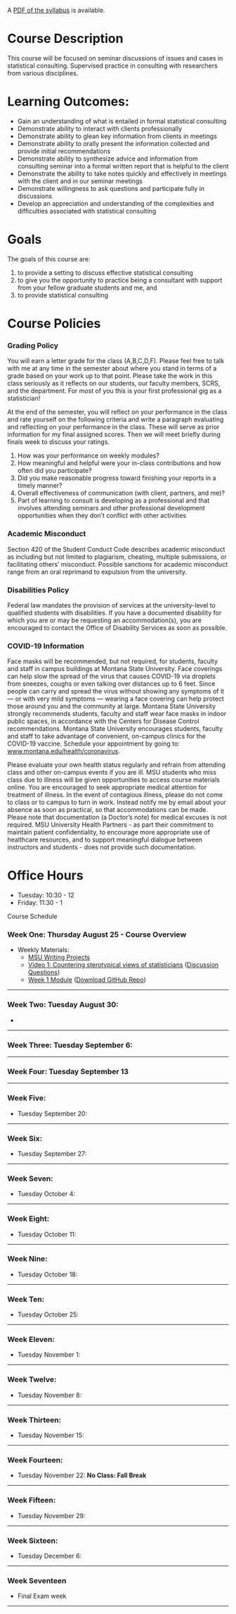 A [PDF of the syllabus](https://github.com/STAT575/syllabus/blob/main/syllabus2022.pdf) is available.



# Course Description

This course will be focused on seminar discussions of issues and cases in statistical consulting. Supervised practice in consulting with researchers from various disciplines.

# Learning Outcomes:
- Gain an understanding of what is entailed in formal statistical consulting
- Demonstrate ability to interact with clients professionally
- Demonstrate ability to glean key information from clients in meetings
- Demonstrate ability to orally present the information collected and provide initial recommendations
- Demonstrate ability to synthesize advice and information from consulting seminar into a formal written report that is helpful to the client
- Demonstrate the ability to take notes quickly and effectively in meetings with the client and in our seminar meetings
- Demonstrate willingness to ask questions and participate fully in discussions
- Develop an appreciation and understanding of the complexities and difficulties associated with statistical consulting

# Goals

The goals of this course are:

1. to provide a setting to discuss effective statistical consulting
2. to give you the opportunity to practice being a consultant with support from your fellow graduate students and me, and
3.  to provide statistical consulting 

# Course Policies


### Grading Policy
You will earn a letter grade for the class (A,B,C,D,F). Please feel free to talk with me at any time in the semester about where you stand in terms of a grade based on your work up to that point. Please take the work in this class seriously as it reflects on our students, our faculty members, SCRS, and the department.  For most of you this is your first professional gig as a statistician! 

At the end of the semester, you will reflect on your performance in the class and rate yourself on the following criteria and write a paragraph evaluating and reflecting on your performance in the class.   These  will  serve  as  prior  information  for  my  final  assigned  scores.   Then  we  will  meet briefly during finals week to discuss your ratings.

1.  How was your performance on weekly modules?
2.  How meaningful and helpful were your in-class contributions and how often did you participate?
3.  Did you make reasonable progress toward finishing your reports in a timely manner?  
4.  Overall effectiveness of communication (with client, partners, and me)?
5.  Part  of  learning  to  consult  is  developing  as  a  professional  and  that  involves  attending seminars and other professional development opportunities when they don’t conflict with other activities   

###  Academic Misconduct
Section 420 of the Student Conduct Code describes academic misconduct as including but not limited to plagiarism, cheating, multiple submissions, or facilitating others’ misconduct. Possible sanctions for academic misconduct range from an oral reprimand to expulsion from the university.

### Disabilities Policy

Federal law mandates the provision of services at the university-level to qualified students with disabilities. If you have a documented disability for which you are or may be requesting an accommodation(s), you are encouraged to contact the Office of Disability Services as soon as possible.

### COVID-19 Information

Face masks will be recommended, but not required, for students, faculty and staff in campus buildings at Montana State University. Face coverings can help slow the spread of the virus that causes COVID-19 via droplets from sneezes, coughs or even talking over distances up to 6 feet. Since people can carry and spread the virus without showing any symptoms of it — or with very mild symptoms — wearing a face covering can help protect those around you and the community at large. Montana State University strongly recommends students, faculty and staff wear face masks in indoor public spaces, in accordance with the Centers for Disease Control recommendations. Montana State University encourages students, faculty and staff to take advantage of convenient, on-campus clinics for the COVID-19 vaccine. Schedule your appointment by going to: www.montana.edu/health/coronavirus.

Please evaluate your own health status regularly and refrain from attending class and other on-campus events if you are ill. MSU students who miss class due to illness will be given opportunities to access course materials online. You are encouraged to seek appropriate medical attention for treatment of illness. In the event of contagious illness, please do not come to class or to campus to turn in work. Instead notify me by email about your absence as soon as practical, so that accommodations can be made. Please note that documentation (a Doctor’s note) for medical excuses is not required. MSU University Health Partners - as part their commitment to maintain patient confidentiality, to encourage more appropriate use of healthcare resources, and to support meaningful dialogue between instructors and students - does not provide such documentation.

# Office Hours

- Tuesday: 10:30 - 12
- Friday: 11:30 - 1

Course Schedule

### Week One: Thursday August 25 - Course Overview 


- Weekly Materials: 
  - [MSU Writing Projects](https://math.montana.edu/documents/statwritingprojects.html)  
  - [Video 1: Countering sterotypical views of statisticians](https://sites.google.com/view/juliasharp/other-resources/statistical-collaboration-videos/video-topic-1-countering-stereotypical-views-of-statisticians) ([Discussion Questions](https://drive.google.com/file/d/11RvB0FOST1XNkHn67pn14S5A953B4NEY/view))
  - [Week 1 Module](https://github.com/STAT575/Modules/blob/main/Module1.md) ([Download GitHub Repo](https://classroom.github.com/a/0WmBJSZ3))


---

### Week Two: Tuesday August 30: 

- 

---

### Week Three: Tuesday September 6:



---

### Week Four: Tuesday September 13


---

### Week Five:

- Tuesday September 20:

---

### Week Six:

- Tuesday September 27:

---
### Week Seven:

- Tuesday October 4:

---

### Week Eight:

- Tuesday October 11:

---

### Week Nine:

- Tuesday October 18:

---

### Week Ten:

- Tuesday October 25:

---

### Week Eleven:

- Tuesday November 1:

---

### Week Twelve:

- Tuesday November 8:

---
### Week Thirteen:

- Tuesday November 15:

---

### Week Fourteen:

- Tuesday November 22: __No Class: Fall Break__

---

### Week Fifteen:

- Tuesday November 29:

---

### Week Sixteen:

- Tuesday December 6:

---


### Week Seventeen

- Final Exam week 

---
